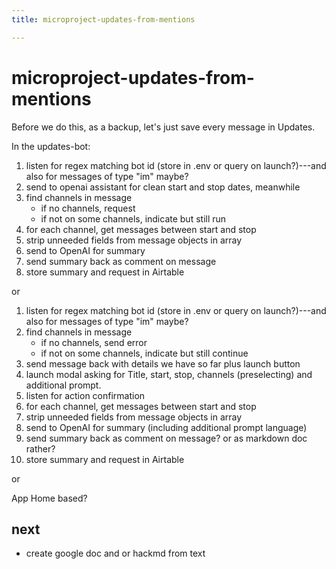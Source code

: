 ```yaml
---
title: microproject-updates-from-mentions

---
```


# microproject-updates-from-mentions

Before we do this, as a backup, let's just save every message in Updates.

In the updates-bot:

1. listen for regex matching bot id (store in .env or query on launch?)---and also for messages of type "im" maybe?
2. send to openai assistant for clean start and stop dates, meanwhile
3. find channels in message
    - if no channels, request
    - if not on some channels, indicate but still run
4. for each channel, get messages between start and stop
5. strip unneeded fields from message objects in array
6. send to OpenAI for summary
7. send summary back as comment on message
8. store summary and request in Airtable

or

1. listen for regex matching bot id (store in .env or query on launch?)---and also for messages of type "im" maybe?
2. find channels in message
    - if no channels, send error
    - if not on some channels, indicate but still continue
3. send message back with details we have so far plus launch button
4. launch modal asking for Title, start, stop, channels (preselecting) and additional prompt.
5. listen for action confirmation
6. for each channel, get messages between start and stop
7. strip unneeded fields from message objects in array
8. send to OpenAI for summary (including additional prompt language)
9. send summary back as comment on message? or as markdown doc rather?
10. store summary and request in Airtable


or

App Home based?


## next

- create google doc and or hackmd from text